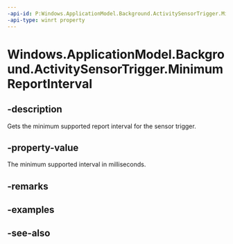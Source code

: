 ```yaml
---
-api-id: P:Windows.ApplicationModel.Background.ActivitySensorTrigger.MinimumReportInterval
-api-type: winrt property
---
```


<!-- Property syntax
public uint MinimumReportInterval { get; }
-->

# Windows.ApplicationModel.Background.ActivitySensorTrigger.MinimumReportInterval

## -description
Gets the minimum supported report interval for the sensor trigger.

## -property-value
The minimum supported interval in milliseconds.

## -remarks

## -examples

## -see-also
